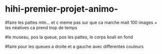 # hihi-premier-projet-animo-

#faire les pattes mtn... et c meme pas sur que ca marche mait 100 images + les néatives ca prend trop de temps

#le museau, pos la queue, pos les pattes, le corps koali en fond

#faire pour les queues a droite et a  gauche avec differentes couleurs

